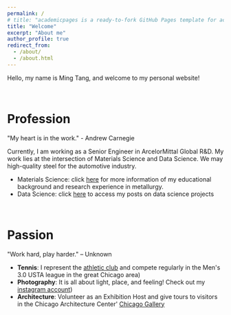 ```yaml
---
permalink: /
# title: "academicpages is a ready-to-fork GitHub Pages template for academic personal websites"
title: "Welcome"
excerpt: "About me"
author_profile: true
redirect_from:
  - /about/
  - /about.html
---
```


<!-- # Welcome to my site! -->

Hello, my name is Ming Tang, and welcome to my personal website!

<br/>

# Profession
"My heart is in the work." - Andrew Carnegie

Currently, I am working as a Senior Engineer in ArcelorMittal Global R&D. My work lies at the intersection of Materials Science and Data Science. We may high-quality steel for the automotive industry.
- Materials Science: click [here](https://tangming2008.github.io//cv/) for more information of my educational background and research experience in metallurgy.
- Data Science: click [here](https://tangming2008.github.io//portfolio/) to access my posts on data science projects

<br/>

# Passion
"Work hard, play harder." – Unknown

- **Tennis**: I represent the [athletic club](https://www.midtown.com/tennis) and compete regularly in the Men's 3.0 USTA league in the great Chicago area)
- **Photography**: It is all about light, place, and feeling! Check out my [instagram account](https://www.instagram.com/tangming2008/?hl=en))
- **Architecture**: Volunteer as an Exhibition Host and give tours to visitors in the Chicago Architecture Center' [Chicago Gallery](https://www.architecture.org/exhibits/exhibit/chicago-gallery/)

<!--
* Work hard and play harder
-->
